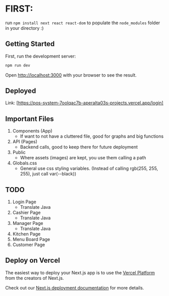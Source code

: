 # FIRST:
run `npm install next react react-dom` to populate the `node_modules` folder in your directory :)

## Getting Started

First, run the development server:

```bash
npm run dev
```

Open [http://localhost:3000](http://localhost:3000) with your browser to see the result.

## Deployed

Link: [https://pos-system-7oolqac7b-aperalta03s-projects.vercel.app/login]

## Important Files
1. Components (App)
    - If want to not have a cluttered file, good for graphs and big functions
2. API (Pages)
    - Backend calls, good to keep there for future deployment
3. Public
    - Where assets (images) are kept, you use them calling a path
4. Globals.css
    - General use css styling variables. (Instead of calling rgb(255, 255, 255), just call var(--black))

## TODO

1. Login Page
    - Translate Java
2. Cashier Page
    - Translate Java
3. Manager Page
    - Translate Java
4. Kitchen Page
5. Menu Board Page
6. Customer Page

## Deploy on Vercel

The easiest way to deploy your Next.js app is to use the [Vercel Platform](https://vercel.com/new?utm_medium=default-template&filter=next.js&utm_source=create-next-app&utm_campaign=create-next-app-readme) from the creators of Next.js.

Check out our [Next.js deployment documentation](https://nextjs.org/docs/app/building-your-application/deploying) for more details.
